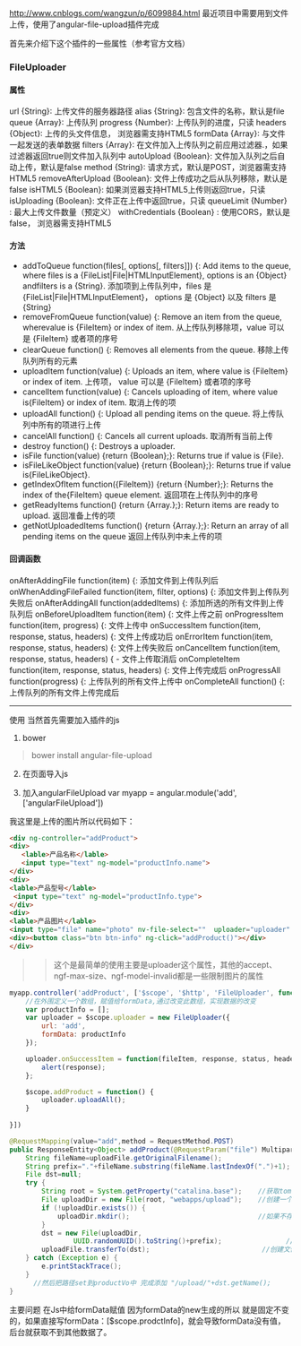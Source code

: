 http://www.cnblogs.com/wangzun/p/6099884.html
最近项目中需要用到文件上传，使用了angular-file-upload插件完成

首先来介绍下这个插件的一些属性（参考官方文档）

### FileUploader
#### 属性

url {String}: 上传文件的服务器路径
alias {String}:  包含文件的名称，默认是file
queue {Array}: 上传队列
progress {Number}: 上传队列的进度，只读
headers {Object}: 上传的头文件信息， 浏览器需支持HTML5
formData {Array}: 与文件一起发送的表单数据
filters {Array}: 在文件加入上传队列之前应用过滤器.，如果过滤器返回true则文件加入队列中
autoUpload {Boolean}: 文件加入队列之后自动上传，默认是false
method {String}: 请求方式，默认是POST，浏览器需支持HTML5
removeAfterUpload {Boolean}: 文件上传成功之后从队列移除，默认是false
isHTML5 {Boolean}: 如果浏览器支持HTML5上传则返回true，只读
isUploading {Boolean}: 文件正在上传中返回true，只读
queueLimit {Number} : 最大上传文件数量（预定义）
withCredentials {Boolean} : 使用CORS，默认是false， 浏览器需支持HTML5

#### 方法

* addToQueue function(files[, options[, filters]]) {: Add items to the queue, where files is a {FileList|File|HTMLInputElement}, options is an {Object} andfilters is a {String}.  添加项到上传队列中，files 是 {FileList|File|HTMLInputElement}， options 是 {Object} 以及 filters 是 {String}
* removeFromQueue function(value) {: Remove an item from the queue, wherevalue is {FileItem} or index of item.  从上传队列移除项，value 可以是 {FileItem} 或者项的序号
* clearQueue function() {: Removes all elements from the queue.  移除上传队列所有的元素
* uploadItem function(value) {: Uploads an item, where value is {FileItem} or index of item.  上传项， value 可以是 {FileItem} 或者项的序号
* cancelItem function(value) {: Cancels uploading of item, where value is{FileItem} or index of item.  取消上传的项
* uploadAll function() {: Upload all pending items on the queue.  将上传队列中所有的项进行上传
* cancelAll function() {: Cancels all current uploads.  取消所有当前上传
* destroy function() {: Destroys a uploader. 
* isFile function(value) {return {Boolean};}: Returns true if value is {File}. 
* isFileLikeObject function(value) {return {Boolean};}: Returns true if value is{FileLikeObject}.
* getIndexOfItem function({FileItem}) {return {Number};}: Returns the index of the{FileItem} queue element.  返回项在上传队列中的序号
* getReadyItems function() {return {Array.<FileItems>};}: Return items are ready to upload.  返回准备上传的项
* getNotUploadedItems function() {return {Array.<FileItems>};}: Return an array of all pending items on the queue  返回上传队列中未上传的项

#### 回调函数

onAfterAddingFile function(item) {: 添加文件到上传队列后
onWhenAddingFileFailed function(item, filter, options) {: 添加文件到上传队列失败后
onAfterAddingAll function(addedItems) {: 添加所选的所有文件到上传队列后
onBeforeUploadItem function(item) {: 文件上传之前
onProgressItem function(item, progress) {: 文件上传中
onSuccessItem function(item, response, status, headers) {: 文件上传成功后
onErrorItem function(item, response, status, headers) {: 文件上传失败后
onCancelItem function(item, response, status, headers) { - 文件上传取消后
onCompleteItem function(item, response, status, headers) {: 文件上传完成后
onProgressAll function(progress) {: 上传队列的所有文件上传中
onCompleteAll function() {: 上传队列的所有文件上传完成后

***
使用
当然首先需要加入插件的js

1. bower
> bower install angular-file-upload

2. 在页面导入js
<script src="bower_components/angular-file-upload/dist/angular-file-upload.min.js"></script>

3. 加入angularFileUpload
var myapp = angular.module('add',['angularFileUpload'])
 
我这里是上传的图片所以代码如下：
```HTML
<div ng-controller="addProduct">
<div>
   <lable>产品名称</lable>
   <input type="text" ng-model="productInfo.name">
</div>
<div>
<lable>产品型号</lable>
 <input type="text" ng-model="productInfo.type">
</div>
<div>
<lable>产品图片</lable>
<input type="file" name="photo" nv-file-select=""  uploader="uploader" accept="image/*" ngf-max-size="2MB" ngf-model-invalid="errorFile" /></div>
<div><button class="btn btn-info" ng-click="addProduct()"></div>
</div>
```

>> 这个是最简单的使用主要是uploader这个属性，其他的accept、ngf-max-size、ngf-model-invalid都是一些限制图片的属性

```JavaScript
myapp.controller('addProduct', ['$scope', '$http', 'FileUploader', function($scope, $http, FileUploader) {
	//在外围定义一个数组，赋值给formData,通过改变此数组，实现数据的改变
	var productInfo = [];
	var uploader = $scope.uploader = new FileUploader({
		url: 'add',
		formData: productInfo
	});

	uploader.onSuccessItem = function(fileItem, response, status, headers) {
		alert(response);
	};

	$scope.addProduct = function() {
		uploader.uploadAll();
	}
	
}])
```
 
```Java
@RequestMapping(value="add",method = RequestMethod.POST)
public ResponseEntity<Object> addProduct(@RequestParam("file") MultipartFile uploadFiles,ProductVo productVo) {
    String fileName=uploadFile.getOriginalFilename();
    String prefix="."+fileName.substring(fileName.lastIndexOf(".")+1);
    File dst=null;
    try {
        String root = System.getProperty("catalina.base");    //获取tomcat根路径
        File uploadDir = new File(root, "webapps/upload");    //创建一个指向tomcat/webapps/upload目录的对象
        if (!uploadDir.exists()) {
            uploadDir.mkdir();                                //如果不存在则创建upload目录
        }
        dst = new File(uploadDir, 
                UUID.randomUUID().toString()+prefix);                //创建一个指向upload目录下的文件对象，文件名随机生成    
        uploadFile.transferTo(dst);                            //创建文件并将上传文件复制过去
    } catch (Exception e) {
        e.printStackTrace();
    }
      //然后把路径set到productVo中 完成添加 "/upload/"+dst.getName();
}
```

主要问题
在Js中给formData赋值 因为formData的new生成的所以 就是固定不变的，如果直接写formData：[$scope.prodctInfo]，就会导致formData没有值，后台就获取不到其他数据了。
